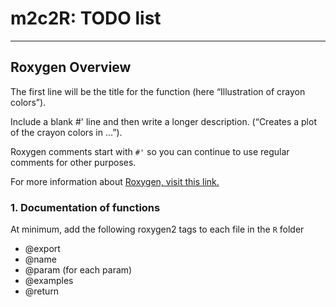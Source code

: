 # m2c2R: TODO list

----

## Roxygen Overview

The first line will be the title for the function (here “Illustration of crayon colors”).

Include a blank #' line and then write a longer description. (“Creates a plot of the crayon colors in …”).

Roxygen comments start with `#'` so you can continue to use regular comments for other purposes.

For more information about [Roxygen, visit this link.](https://cran.r-project.org/web/packages/roxygen2/vignettes/roxygen2.html)

### 1. Documentation of functions

At minimum, add the following roxygen2 tags to each file in the `R` folder

  - @export
  - @name
  - @param (for each param)
  - @examples
  - @return